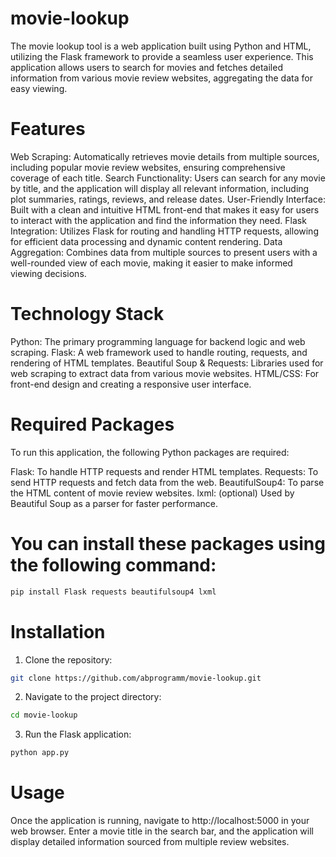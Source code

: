 # movie-lookup
The movie lookup tool is a web application built using Python and HTML, utilizing the Flask framework to provide a seamless user experience. This application allows users to search for movies and fetches detailed information from various movie review websites, aggregating the data for easy viewing.

# Features
Web Scraping: Automatically retrieves movie details from multiple sources, including popular movie review websites, ensuring comprehensive coverage of each title.
Search Functionality: Users can search for any movie by title, and the application will display all relevant information, including plot summaries, ratings, reviews, and release dates.
User-Friendly Interface: Built with a clean and intuitive HTML front-end that makes it easy for users to interact with the application and find the information they need.
Flask Integration: Utilizes Flask for routing and handling HTTP requests, allowing for efficient data processing and dynamic content rendering.
Data Aggregation: Combines data from multiple sources to present users with a well-rounded view of each movie, making it easier to make informed viewing decisions.

# Technology Stack
Python: The primary programming language for backend logic and web scraping.
Flask: A web framework used to handle routing, requests, and rendering of HTML templates.
Beautiful Soup & Requests: Libraries used for web scraping to extract data from various movie websites.
HTML/CSS: For front-end design and creating a responsive user interface.

# Required Packages
To run this application, the following Python packages are required:

Flask: To handle HTTP requests and render HTML templates.
Requests: To send HTTP requests and fetch data from the web.
BeautifulSoup4: To parse the HTML content of movie review websites.
lxml: (optional) Used by Beautiful Soup as a parser for faster performance.

# You can install these packages using the following command:
```bash
pip install Flask requests beautifulsoup4 lxml
```
# Installation
1. Clone the repository:
```bash
git clone https://github.com/abprogramm/movie-lookup.git
```
2. Navigate to the project directory:
```bash
cd movie-lookup
```
3. Run the Flask application:
```bash
python app.py
```
# Usage
Once the application is running, navigate to http://localhost:5000 in your web browser. Enter a movie title in the search bar, and the application will display detailed information sourced from multiple review websites.
